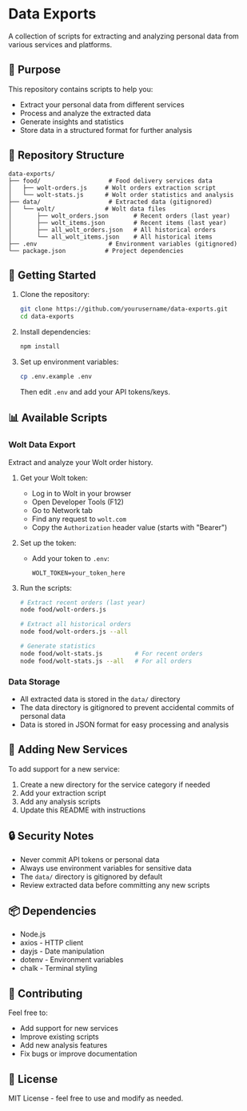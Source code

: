 # Data Exports

A collection of scripts for extracting and analyzing personal data from various services and platforms.

## 🎯 Purpose

This repository contains scripts to help you:

- Extract your personal data from different services
- Process and analyze the extracted data
- Generate insights and statistics
- Store data in a structured format for further analysis

## 📁 Repository Structure

```
data-exports/
├── food/                   # Food delivery services data
│   ├── wolt-orders.js     # Wolt orders extraction script
│   └── wolt-stats.js      # Wolt order statistics and analysis
├── data/                   # Extracted data (gitignored)
│   └── wolt/              # Wolt data files
│       ├── wolt_orders.json       # Recent orders (last year)
│       ├── wolt_items.json        # Recent items (last year)
│       ├── all_wolt_orders.json   # All historical orders
│       └── all_wolt_items.json    # All historical items
├── .env                    # Environment variables (gitignored)
└── package.json           # Project dependencies
```

## 🚀 Getting Started

1. Clone the repository:

   ```bash
   git clone https://github.com/yourusername/data-exports.git
   cd data-exports
   ```

2. Install dependencies:

   ```bash
   npm install
   ```

3. Set up environment variables:

   ```bash
   cp .env.example .env
   ```

   Then edit `.env` and add your API tokens/keys.

## 📊 Available Scripts

### Wolt Data Export

Extract and analyze your Wolt order history.

1. Get your Wolt token:
   - Log in to Wolt in your browser
   - Open Developer Tools (F12)
   - Go to Network tab
   - Find any request to `wolt.com`
   - Copy the `Authorization` header value (starts with "Bearer")

2. Set up the token:
   - Add your token to `.env`:

     ```
     WOLT_TOKEN=your_token_here
     ```

3. Run the scripts:

   ```bash
   # Extract recent orders (last year)
   node food/wolt-orders.js

   # Extract all historical orders
   node food/wolt-orders.js --all

   # Generate statistics
   node food/wolt-stats.js         # For recent orders
   node food/wolt-stats.js --all   # For all orders
   ```

### Data Storage

- All extracted data is stored in the `data/` directory
- The data directory is gitignored to prevent accidental commits of personal data
- Data is stored in JSON format for easy processing and analysis

## 📝 Adding New Services

To add support for a new service:

1. Create a new directory for the service category if needed
2. Add your extraction script
3. Add any analysis scripts
4. Update this README with instructions

## 🔒 Security Notes

- Never commit API tokens or personal data
- Always use environment variables for sensitive data
- The `data/` directory is gitignored by default
- Review extracted data before committing any new scripts

## 📦 Dependencies

- Node.js
- axios - HTTP client
- dayjs - Date manipulation
- dotenv - Environment variables
- chalk - Terminal styling

## 🤝 Contributing

Feel free to:

- Add support for new services
- Improve existing scripts
- Add new analysis features
- Fix bugs or improve documentation

## 📄 License

MIT License - feel free to use and modify as needed.
